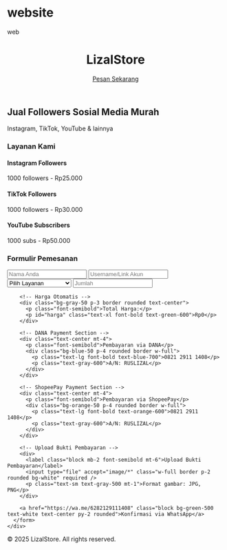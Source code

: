 # website
web
<!DOCTYPE html>
<html lang="id">
<head>
  <meta charset="UTF-8" />
  <meta name="viewport" content="width=device-width, initial-scale=1.0" />
  <title>LizalStore - Jual Followers Murah</title>
  <script src="https://cdn.tailwindcss.com"></script>
  <script>
    function updateHarga() {
      const layanan = document.getElementById('layanan').value;
      const jumlah = parseInt(document.getElementById('jumlah').value);
      let hargaPerUnit = 0;

      if (layanan === 'Instagram Followers') hargaPerUnit = 25;
      if (layanan === 'TikTok Followers') hargaPerUnit = 30;
      if (layanan === 'YouTube Subscribers') hargaPerUnit = 50;

      const total = jumlah * hargaPerUnit;
      document.getElementById('harga').innerText = isNaN(total) ? 'Rp0' : `Rp${total.toLocaleString('id-ID')}`;
    }
  </script>
</head>
<body class="bg-gray-100 font-sans">

  <!-- Navbar -->
  <header class="bg-white shadow-md">
    <div class="container mx-auto flex justify-between items-center p-4">
      <h1 class="text-xl font-bold text-blue-600">LizalStore</h1>
      <a href="#order" class="bg-blue-600 text-white px-4 py-2 rounded-lg">Pesan Sekarang</a>
    </div>
  </header>

  <!-- Hero -->
  <section class="text-center py-12 bg-blue-100">
    <h2 class="text-3xl font-bold mb-4">Jual Followers Sosial Media Murah</h2>
    <p class="text-gray-700">Instagram, TikTok, YouTube & lainnya</p>
  </section>

  <!-- Layanan -->
  <section class="container mx-auto py-10 px-4">
    <h3 class="text-2xl font-semibold mb-6 text-center">Layanan Kami</h3>
    <div class="grid md:grid-cols-3 gap-6">
      <div class="bg-white p-6 rounded-lg shadow">
        <h4 class="text-lg font-bold mb-2">Instagram Followers</h4>
        <p>1000 followers - Rp25.000</p>
      </div>
      <div class="bg-white p-6 rounded-lg shadow">
        <h4 class="text-lg font-bold mb-2">TikTok Followers</h4>
        <p>1000 followers - Rp30.000</p>
      </div>
      <div class="bg-white p-6 rounded-lg shadow">
        <h4 class="text-lg font-bold mb-2">YouTube Subscribers</h4>
        <p>1000 subs - Rp50.000</p>
      </div>
    </div>
  </section>

  <!-- Formulir Pemesanan -->
  <section id="order" class="bg-white py-10 px-4">
    <div class="container mx-auto max-w-xl">
      <h3 class="text-2xl font-semibold mb-4">Formulir Pemesanan</h3>
      <form class="space-y-4">
        <input type="text" placeholder="Nama Anda" class="w-full border p-2 rounded" required />
        <input type="text" placeholder="Username/Link Akun" class="w-full border p-2 rounded" required />
        <select id="layanan" class="w-full border p-2 rounded" onchange="updateHarga()" required>
          <option value="">Pilih Layanan</option>
          <option value="Instagram Followers">Instagram Followers</option>
          <option value="TikTok Followers">TikTok Followers</option>
          <option value="YouTube Subscribers">YouTube Subscribers</option>
        </select>
        <input type="number" id="jumlah" placeholder="Jumlah" class="w-full border p-2 rounded" oninput="updateHarga()" required />

        <!-- Harga Otomatis -->
        <div class="bg-gray-50 p-3 border rounded text-center">
          <p class="font-semibold">Total Harga:</p>
          <p id="harga" class="text-xl font-bold text-green-600">Rp0</p>
        </div>

        <!-- DANA Payment Section -->
        <div class="text-center mt-4">
          <p class="font-semibold">Pembayaran via DANA</p>
          <div class="bg-blue-50 p-4 rounded border w-full">
            <p class="text-lg font-bold text-blue-700">0821 2911 1408</p>
            <p class="text-gray-600">A/N: RUSLIZAL</p>
          </div>
        </div>

        <!-- ShopeePay Payment Section -->
        <div class="text-center mt-4">
          <p class="font-semibold">Pembayaran via ShopeePay</p>
          <div class="bg-orange-50 p-4 rounded border w-full">
            <p class="text-lg font-bold text-orange-600">0821 2911 1408</p>
            <p class="text-gray-600">A/N: RUSLIZAL</p>
          </div>
        </div>

        <!-- Upload Bukti Pembayaran -->
        <div>
          <label class="block mb-2 font-semibold mt-6">Upload Bukti Pembayaran</label>
          <input type="file" accept="image/*" class="w-full border p-2 rounded bg-white" required />
          <p class="text-sm text-gray-500 mt-1">Format gambar: JPG, PNG</p>
        </div>

        <a href="https://wa.me/6282129111408" class="block bg-green-500 text-white text-center py-2 rounded">Konfirmasi via WhatsApp</a>
      </form>
    </div>
  </section>

  <!-- Footer -->
  <footer class="bg-gray-800 text-white text-center py-4 mt-10">
    &copy; 2025 LizalStore. All rights reserved.
  </footer>

</body>
</html>
